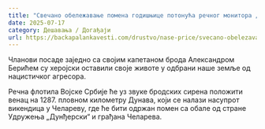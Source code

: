 ```yaml
---
title: "Свечано обележавање помена годишњице потонућа речног монитора „Драва“"
date: 2025-07-17
category: Дешавања / Догађаји
url: https://backapalankavesti.com/drustvo/nase-price/svecano-obelezavanje-pomena-godisnjice-potonuca-recnog-monitora-drava-2/
---
```


Чланови посаде заједно са својим капетаном брода Александром Берићем су херојски оставили своје животе у одбрани наше земље од нацистичког агресора.

Речна флотила Војске Србије ће уз звуке бродских сирена положити венац на 1287. пловном километру Дунава, који се налази насупрот викендица у Челареву, где ће бити одржан помен са обале од стране Удружења „Дунђерски“ и грађана Челарева.
